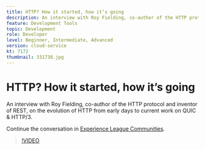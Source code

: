 ```yaml
---
title: HTTP? How it started, how it’s going
description: An interview with Roy Fielding, co-author of the HTTP protocol and inventor of REST, on the evolution of HTTP from early days to current work on QUIC & HTTP/3.
feature: Development Tools
topic: Development
role: Developer
level: Beginner, Intermediate, Advanced
version: cloud-service
kt: 7172
thumbnail: 331738.jpg
---
```


# HTTP? How it started, how it’s going

An interview with Roy Fielding, co-author of the HTTP protocol and inventor of REST, on the evolution of HTTP from early days to current work on QUIC & HTTP/3.

Continue the conversation in <a href="http://adobe.ly/36Yd3v6">Experience League Communities</a>.

>[!VIDEO](https://video.tv.adobe.com/v/331738/?quality=12&learn=on&hidetitle=true)